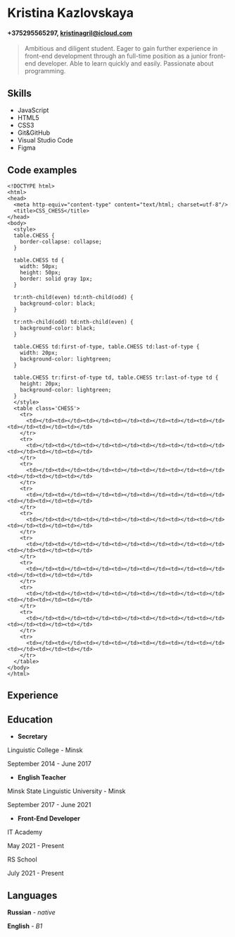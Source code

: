 # Kristina Kazlovskaya
#### +375295565297, kristinagril@icloud.com
> Ambitious and diligent student. Eager to gain further experience in front-end development through an full-time position as a junior front-end developer. Able to learn quickly and easily. Passionate about programming.

## Skills
* JavaScript
* HTML5
* CSS3
* Git&GitHub
* Visual Studio Code
* Figma

## Code examples
```
<!DOCTYPE html>
<html>
<head>
  <meta http-equiv="content-type" content="text/html; charset=utf-8"/>
  <title>CSS_CHESS</title>
</head>
<body>
  <style>
  table.CHESS {
    border-collapse: collapse;
  }
    
  table.CHESS td {
    width: 50px;
    height: 50px;
    border: solid gray 1px;
  }
    
  tr:nth-child(even) td:nth-child(odd) {
    background-color: black;
  }
    
  tr:nth-child(odd) td:nth-child(even) {
    background-color: black;
  }
    
  table.CHESS td:first-of-type, table.CHESS td:last-of-type {
    width: 20px;
    background-color: lightgreen;
  }
    
  table.CHESS tr:first-of-type td, table.CHESS tr:last-of-type td {
    height: 20px;
    background-color: lightgreen;
  }
  </style>
  <table class='CHESS'>
    <tr>
      <td></td><td></td><td></td><td></td><td></td><td></td><td></td><td></td><td></td><td></td>
    </tr>
    <tr>
      <td></td><td></td><td></td><td></td><td></td><td></td><td></td><td></td><td></td><td></td>
    </tr>
    <tr>
      <td></td><td></td><td></td><td></td><td></td><td></td><td></td><td></td><td></td><td></td>
    </tr>
    <tr>
      <td></td><td></td><td></td><td></td><td></td><td></td><td></td><td></td><td></td><td></td>
    </tr>
    <tr>
      <td></td><td></td><td></td><td></td><td></td><td></td><td></td><td></td><td></td><td></td>
    </tr>
    <tr>
      <td></td><td></td><td></td><td></td><td></td><td></td><td></td><td></td><td></td><td></td>
    </tr>
    <tr>
      <td></td><td></td><td></td><td></td><td></td><td></td><td></td><td></td><td></td><td></td>
    </tr>
    <tr>
      <td></td><td></td><td></td><td></td><td></td><td></td><td></td><td></td><td></td><td></td>
    </tr>
    <tr>
      <td></td><td></td><td></td><td></td><td></td><td></td><td></td><td></td><td></td><td></td>
    </tr>
    <tr>
      <td></td><td></td><td></td><td></td><td></td><td></td><td></td><td></td><td></td><td></td>
    </tr>
  </table>
</body>
</html>
```

## Experience

## Education
* __Secretary__

Linguistic College - Minsk

September 2014 - June 2017
* __English Teacher__

Minsk State Linguistic University - Minsk

September 2017 - June 2021
* __Front-End Developer__

IT Academy

May 2021 - Present

RS School

July 2021 - Present
## Languages
__Russian__ - _native_

__English__ - _B1_
